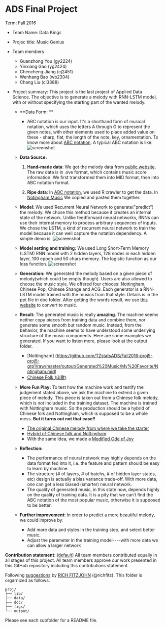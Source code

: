 # ADS Final Project

Term: Fall 2016

+ Team Name: Data Kings
+ Projec title: Music Genius
+ Team members
	+ Guanzhong You (gy2224)
	+ Yinxiang Gao (yg2424)
	+ Chencheng Jiang (cj2451)
	+ Wenhang Bao (wb2304)
	+ Chang Liu (cl3388)

+ Project summary: This project is the last project of Applied Data Science. The objective is to generate a melody with RNN-LSTM model, with or without specifying the starting part of the wanted melody. 
	+ **Data Form: **
	
		+ ABC notation is our input. It's a shorthand form of musical notation, which uses the letters A through G to represent the given notes, with other elements used to place added value on these - sharp, flat, the length of the note, key, ornamentation. To know more about [ABC notation](https://en.wikipedia.org/wiki/ABC_notation). A typical ABC notation is like: 
	![screenshot](https://raw.githubusercontent.com/TZstatsADS/Fall2016-proj5-proj5-grp1/master/doc/ABC%20example.png)
	
	+ **Data Source:**
	
		1. **Hand-made data**: We got the melody data from [public website](http://www.popiano.org/big5/piano/). The raw data is in .ove format, which contains music score information. We first transformed them into MID format, then into ABC notation format. 
		
		2. **Ripe data**: In [ABC notation](http://http://abcnotation.com/), we used R crawler to get the data. In [Notingham Music](http://abc.sourceforge.net/NMD/) We copied and pasted them together. 
	
	+ **Model:** We used Recurrent Neural Network to generate("predict") the melody. We chose this method because it creates an internal state of the network. Unlike feedforward neural networks, RNNs can use their internal memory to process arbitrary sequences of inputs. We chose the LSTM, a kind of recurrent neural network to train the model because it can well capture the notation dependency. A simple demo is:
	![screenshot](https://github.com/TZstatsADS/Fall2016-proj5-proj5-grp1/blob/master/doc/RNN.png)
	
	+ **Model setting and training:** We used Long Short-Term Memory (LSTM) RNN model with 2 hidden layers, 128 nodes in each hidden layer, 100 epoch and 50 chars memory. The logistic function as our loss function. 
	![screenshot](https://github.com/TZstatsADS/Fall2016-proj5-proj5-grp1/blob/master/doc/loss_function.png)
	
	+ **Generation:** We generated the melody based on a given piece of melody(which could be empty though). Users are also allowed to choose the music style. We offered four chioces: Nottingham, Chinese Pop, Chinese Shange and ACG. Each generator is a RNN-LSTM model trained with the musics from that style. Details is in the ppt file in doc folder. After getting the words result, we use [this website](http://colinhume.com/music.aspx#) to convert to music.
	
	+ **Result:** The generated music is really **amazing**. The machine seems neither copy pieces from training data and combine them, nor generate some smooth but random music. Instead, from the behavior, the machine seems to have understood some underlying structure of the music components. Here are some examples we generated. If you want to listen more, please look at the output folder.
		+ [Nottingham] (https://github.com/TZstatsADS/Fall2016-proj5-proj5-grp1/raw/master/output/Generated%20Music/My%20Favorite/Notingham.mid)
		+ [Chinese Folk (山歌)](https://github.com/TZstatsADS/Fall2016-proj5-proj5-grp1/raw/master/output/Generated%20Music/My%20Favorite/Chinese%20Folk.mid)
	+ **More Fun Play:** To test how the machine work and testify the judgement stated above, we ask the machine to extend a given piece of melody. This piece is taken out from a Chinese folk melody, which is not included in the training dataset. The machine is trained with Nottingham music. So the production should be a hybrid of Chinese folk and Nottingham, which is supposed to be a whole mess. **But it turns out not that case!!** 
		+ [The original Chinese melody from where we take the starter](https://github.com/TZstatsADS/Fall2016-proj5-proj5-grp1/raw/master/output/Generated%20Music/Experiment%20%20Music/Original%20(Chinese%20Folk).mid)
		+ [Hybrid of Chinese folk and Nottingham](https://github.com/TZstatsADS/Fall2016-proj5-proj5-grp1/raw/master/output/Generated%20Music/Experiment%20%20Music/Generated%20(Notingham%20Style).mid)
		+ With the same idea, we made a [Modified Ode of Joy](https://github.com/TZstatsADS/Fall2016-proj5-proj5-grp1/raw/master/output/Generated%20Music/Experiment%20%20Music/Generated%20with%20Ode%20of%20Joy%20Starter.mid)

	+ **Reflection:**
		+ The performance of neural network may highly depends on the data format fed into it, i.e. the feature and pattern should be easy to learn by machine.
		+ The structure (# of layers, # of batchs, # of hidden layer states, etc) design is actually a bias variance trade-off. With more data, one can get a less biased (smarter) neural network.
		+ The quality of generated music, in this state now, depends highly on the quality of training data. It is a pity that we can’t find the ABC notation of the most popular music, otherwise it is supposed to be better.
		
	+ **Further improvement:** In order to predict a more beautiful melody, we could improve by: 
		+ Add more data and styles in the training step, and select better music.
		+ Adjust the parameter in the training model----with more data we can allow a larger network
		
**Contribution statement**: ([default](doc/a_note_on_contributions.md)) All team members contributed equally in all stages of this project. All team members approve our work presented in this GitHub repository including this contributions statement. 

Following [suggestions](http://nicercode.github.io/blog/2013-04-05-projects/) by [RICH FITZJOHN](http://nicercode.github.io/about/#Team) (@richfitz). This folder is orgarnized as follows.

```
proj/
├── lib/
├── data/
├── doc/
├── figs/
└── output/
```

Please see each subfolder for a README file.
